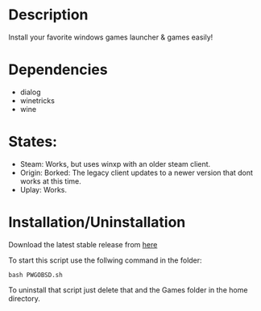 # Description

Install your favorite windows games launcher & games easily!

# Dependencies

- dialog
- winetricks
- wine

# States:

- Steam: Works, but uses winxp with an older steam client.
- Origin: Borked: The legacy client updates to a newer version that dont works at this time.
- Uplay: Works.

# Installation/Uninstallation

Download the latest stable release from [here](https://github.com/Alexander88207/PWGOBSD/releases)

To start this script use the follwing command in the folder:
```
bash PWGOBSD.sh
```

To uninstall that script just delete that and the Games folder in the home directory.
